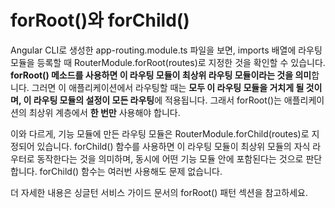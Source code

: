 # forRoot()와 forChild()
Angular CLI로 생성한 app-routing.module.ts 파일을 보면, imports 배열에 라우팅 모듈을 등록할 때 RouterModule.forRoot(routes)로 지정한 것을 확인할 수 있습니다. 
**forRoot() 메소드를 사용하면 이 라우팅 모듈이 최상위 라우팅 모듈이라는 것을 의미**합니다. 그러면 이 애플리케이션에서 라우팅할 때는 **모두 이 라우팅 모듈을 거치게 될 것이며, 이 라우팅 모듈의 설정이 모든 라우팅**에 적용됩니다. 그래서 forRoot()는 애플리케이션의 최상위 계층에서 **한 번만** 사용해야 합니다.

이와 다르게, 기능 모듈에 만든 라우팅 모듈은 RouterModule.forChild(routes)로 지정되어 있습니다. forChild() 함수를 사용하면 이 라우팅 모듈이 최상위 모듈의 자식 라우터로 동작한다는 것을 의미하며, 동시에 어떤 기능 모듈 안에 포함된다는 것으로 판단합니다. forChild() 함수는 여러번 사용해도 문제 없습니다.

더 자세한 내용은 싱글턴 서비스 가이드 문서의 forRoot() 패턴 섹션을 참고하세요.